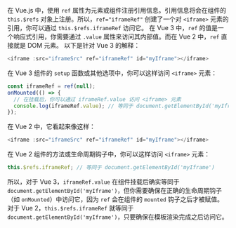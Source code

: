 在 Vue.js 中，使用 `ref` 属性为元素或组件注册引用信息。引用信息将会在组件的 `this.$refs` 对象上注册。所以，`ref="iframeRef"` 创建了一个对 `<iframe>` 元素的引用，你可以通过 `this.$refs.iframeRef` 访问它。
在 Vue 3 中，`ref` 的值是一个响应式引用，你需要通过 `.value` 属性来访问其内部值。而在 Vue 2 中，`ref` 直接就是 DOM 元素。
以下是针对 Vue 3 的解释：

```javascript
<iframe :src="iframeSrc" ref="iframeRef" id="myIframe"></iframe>
```

在 Vue 3 组件的 `setup` 函数或其他选项中，你可以这样访问 `<iframe>` 元素：

```javascript
const iframeRef = ref(null);
onMounted(() => {
  // 在挂载后，你可以通过 iframeRef.value 访问 <iframe> 元素
  console.log(iframeRef.value); // 等同于 document.getElementById('myIframe')
});
```

在 Vue 2 中，它看起来像这样：

```javascript
<iframe :src="iframeSrc" ref="iframeRef" id="myIframe"></iframe>
```

在 Vue 2 组件的方法或生命周期钩子中，你可以这样访问 `<iframe>` 元素：

```javascript
this.$refs.iframeRef; // 等同于 document.getElementById('myIframe')
```

所以，对于 Vue 3，`iframeRef.value` 在组件挂载后确实等同于 `document.getElementById('myIframe')`，但你需要确保在正确的生命周期钩子（如 `onMounted`）中访问它，因为 `ref` 会在组件的 `mounted` 钩子之后才被赋值。
对于 Vue 2，`this.$refs.iframeRef` 就等同于 `document.getElementById('myIframe')`，只要确保在模板渲染完成之后访问它。
